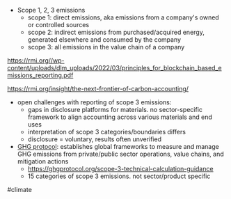 - Scope 1, 2, 3 emissions
	- scope 1: direct emissions, aka emissions from a company's owned or controlled sources
	- scope 2: indirect emissions from purchased/acquired energy, generated elsewhere and consumed by the company
	- scope 3: all emissions in the value chain of a company

https://rmi.org//wp-content/uploads/dlm_uploads/2022/03/principles_for_blockchain_based_emissions_reporting.pdf

https://rmi.org/insight/the-next-frontier-of-carbon-accounting/
- open challenges with reporting of scope 3 emissions:
	- gaps in disclosure platforms for materials. no sector-specific framework to align accounting across various materials and end uses
	- interpretation of scope 3 categories/boundaries differs
	- disclosure = voluntary, results often unverified
- [GHG protocol](https://ghgprotocol.org/about-us#:~:text=What%20is%20GHG%20Protocol%3F,value%20chains%20and%20mitigation%20actions.): establishes global frameworks to measure and manage GHG emissions from private/public sector operations, value chains, and mitigation actions
	- https://ghgprotocol.org/scope-3-technical-calculation-guidance
	- 15 categories of scope 3 emissions. not sector/product specific 

#climate